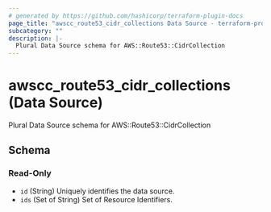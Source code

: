 ```yaml
---
# generated by https://github.com/hashicorp/terraform-plugin-docs
page_title: "awscc_route53_cidr_collections Data Source - terraform-provider-awscc"
subcategory: ""
description: |-
  Plural Data Source schema for AWS::Route53::CidrCollection
---
```


# awscc_route53_cidr_collections (Data Source)

Plural Data Source schema for AWS::Route53::CidrCollection



<!-- schema generated by tfplugindocs -->
## Schema

### Read-Only

- `id` (String) Uniquely identifies the data source.
- `ids` (Set of String) Set of Resource Identifiers.
